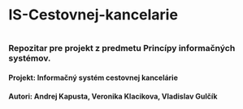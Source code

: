 # IS-Cestovnej-kancelarie
#
### Repozitar pre projekt z predmetu Princípy informačných systémov.
#### Projekt: Informačný systém cestovnej kancelárie
#### Autori: Andrej Kapusta, Veronika Klacikova, Vladislav Gulčík
